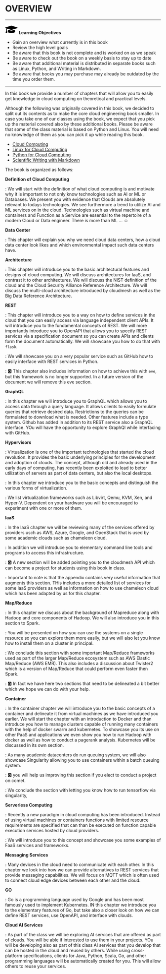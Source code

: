 # OVERVIEW


---

![](images/learning.png) **Learning Objectives**

* Gain an overview what currently is in this book
* Review the high level goals
* Be aware that this book is not complete and is worked on as we speak
* Be aware to check out the book on a weekly basis to stay up to date
* Be aware that additional material is distributed in separate books 
  such as Linux, Python, and Writing in Markdown.
* Be aware that books you may purchase may already be outdated by the 
  time you order them.

---



In this book we provide a number of chapters that will allow you to
easily get knowledge in cloud computing on theoretical and practical
levels.

Although the following was originally covered in this book, we decided
to split out its contents as to make the core cloud engineering book
smaller. In case you take one of our classes using the book, we expect
that you pick up the material covered also by these additional books.
Please be aware that some of the class material is based on Python and
Linux. You will need no knowledge of them as you can pick it up while
reading this book.

* [Cloud Computing](https://laszewski.github.io/book/cloud/)
* [Linux for Cloud Computing](https://laszewski.github.io/book/linux/)
* [Python for Cloud Computing](https://laszewski.github.io/book/python/)
* [Scientific Writing with Markdown](https://laszewski.github.io/book/writing/)

The book is organized as follows:

**Definition of Cloud Computing**

: We will start with the definition of what cloud computing is and
  motivate why it is important to not only know technologies such as
  AI or ML or Databases. We present you with evidence that Clouds are
  absolutely relevant to todays technologies. We see furthermore a
  trend to utilize AI and ML services on in the cloud. Technologies
  such as virtual machine and containers and Function as a Service are
  essential to the repertoire of a modern Cloud or Data
  engineer. There is more than ML ... :relaxed:


**Data Center**

: This chapter will explain you why we need cloud
  data centers, how a cloud data center look likes and which environmental
  impact such data centers have.

**Architecture**

: This chapter will introduce you to the basic architectural features
  and designs of cloud computing. We will discuss architectures for
  IaaS, and contrast it to other architectures. We will discuss the
  NIST definition of the cloud and the Cloud Security Alliance
  Reference Architecture. We will discuss the multi-cloud architecture
  introduced by cloudmesh as well as the Big Data Reference
  Architecture.

**REST**

: This chapter will introduce you to a way on how to define services
  in the cloud that you can easily access via language independent
  client APIs. It will introduce you to the fundamental concepts of
  REST. We will more importantly introduce you to OpenAPI that allows
  you to specify REST services via a specification document so you can
  create APIs and clients form the document automatically. We will
  showcase you how to do that with `flask`.

: We will showcase you on a very popular service such as GitHub how to
  easily interface with REST services in Python.

: :o2: This chapter also includes information on how to achieve this with
  `eve`, but this framework is no longer supported. In a future
  version of the document we will remove this eve section.

**GraphQL**

: In this chapter we will introduce you to GraphQL which allows you to
  access data through a query language. It allows clients to easily
  formulate queries that retrieve desired data. Restrictions to the
  queries can be formulated to download what is needed. Other features
  include a type system. Github has added in addition to its REST service
  also a GraphQL interface. YOu will have the opportunity to explore
  GraphQl while interfacing with GitHub.

**Hypervisors**

: Virtualization is one of the important technologies that started the
  cloud revolution. It provides the basic underlying principles for
  the development and adoption of clouds. The concept, although old
  and already used in the early days of computing, has recently been
  exploited to lead to better utilization of servers as part of data
  centers, but also the local desktops.

: In this chapter we introduce you to the basic concepts and distinguish
  the various forms of virtualization.

: We list virtualization frameworks such as Libvirt, Qemu, KVM, Xen,
  and Hyper-V. Dependent on your hardware you will be encouraged to
  experiment with one or more of them.

**IaaS**

: In the IaaS chapter we will be reviewing many of the services
  offered by providers usch as AWS, Azure, Google, and OpenStack that
  is used by some academic clouds such as chameleon cloud.

: In addition we will introduce you to elementary command line tools and
  programs to access this infrastructure.

: :o2: A new section will be added pointing you to the cloudmesh API
  which can become a project for students using this book in
  class.

: Important to note is that the appendix contains very useful
  information that augments this section. THis includes a more detailed
  list of services for some IaaS providers as well as information on
  how to use chameleon cloud which has been adapted by us for this
  chapter.


**Map/Reduce**

: In this chapter we discuss about the background of Mapreduce along
  with Hadoop and core components of Hadoop. We will also introduce
  you in this section to Spark.

: You will be presented on how you can use the systems on a single
  resource so you can explore them more easily, but we will also let
  you know how to install them on a cluster in principal.

: We conclude this section with some important Map/Reduce frameworks
  used as part of the larger Map/Reduce ecosystem such as AWS Elastic
  Map/Reduce (AWS EMR). This also includes a discussion about Twister2
  which is a version of Map/Reduce that could perform even faster then
  Spark.

: :o2: In fact we have here two sections that need to be delineated a bit
  better which we hope we can do with your help.

**Container**

: In the container chapter we will introduce you to the basic concepts
  of a container and delineate it from virtual machines as we have
  introduced you earlier. We will start the chapter with an
  introduction to Docker and than introduce you how to manage clusters
  capable of running many containers with the help of docker swarm and
  kubernetes.  To showcase you its use on other PaaS and applications
  we even show you how to run Hadoop with docker as well as how to
  conduct a pagerank analysis.  Kubernetes will be discussed in its
  own section.

: As many academic datacenters do run queuing system, we will also
  showcase Singularity allowing you to use containers within a batch
  queuing system.

: :o2: you will help us improving this section if you elect to conduct
  a project on comet.

: We conclude the section with letting you know how to run tensorflow
  via singularity,

**Serverless Computing**

: Recently a new paradigm in cloud computing has been introduced. Instead
  of using virtual machines or containers functions with limited resource
  requirements are specified that can than be executed on function capable
  execution services hosted by cloud providers.

: We will introduce you to this concept and showcase you some examples of
  FaaS services and frameworks.

**Messaging Services**

: Many devices in the cloud need to communicate with each other. In this
  chapter we look into how we can provide alternatives to REST services
  that provide messaging capabilities. We will focus on MQTT which is
  often used to connect cloud edge devices between each other and the cloud.

**GO**

: Go is a programming language used by Google and has been most famously
  used to implement Kubernetes. IN this chapter we introduce you to the
  elementary features of Go, but take also a closer look on how we can
  define REST services, use OpenAPI, and interface with clouds.

**Cloud AI Services**

: As part of the class we will be exploring AI services that are offered
  as part of clouds. You will be able if interested to use them in your
  projects. YOu will be developing also as part of this class AI services
  that you develop that can be hosted in the cloud and reused by others.
  While using cross-platform specifications, clients for Java, Python,
  Scala, Go, and other programming languages will be automatically created
  for you. This will allow others to reuse your services.
